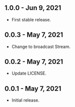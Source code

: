 ## 1.0.0 - Jun 9, 2021

-   First stable release.

## 0.0.3 - May 7, 2021

-   Change to broadcast Stream.

## 0.0.2 - May 7, 2021

-   Update LICENSE.

## 0.0.1 - May 7, 2021

-   Initial release.
